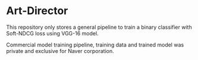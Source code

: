 # Art-Director

This repository only stores a general pipeline to train a binary classifier with Soft-NDCG loss using VGG-16 model.

Commercial model training pipeline, training data and trained model was private and exclusive for Naver corporation. 






